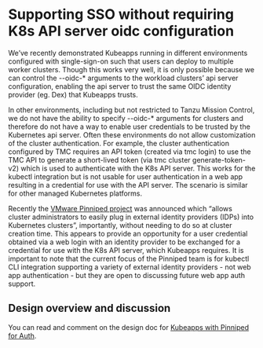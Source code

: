 # Supporting SSO without requiring K8s API server oidc configuration

We’ve recently demonstrated Kubeapps running in different environments configured with single-sign-on such that users can deploy to multiple worker clusters. Though this works very well, it is only possible because we can control the --oidc-* arguments to the workload clusters’ api server configuration, enabling the api server to trust the same OIDC identity provider (eg. Dex) that Kubeapps trusts.

In other environments, including but not restricted to Tanzu Mission Control, we do not have the ability to specify --oidc-* arguments for clusters and therefore do not have a way to enable user credentials to be trusted by the Kubernetes api server. Often these environments do not allow customization of the cluster authentication. For example, the cluster authentication configured by TMC requires an API token (created via tmc login) to use the TMC API to generate a short-lived token (via tmc cluster generate-token-v2) which is used to authenticate with the K8s API server. This works for the kubectl integration but is not usable for user authentication in a web app resulting in a credential for use with the API server. The scenario is similar for other managed Kubernetes platforms.

Recently the [VMware Pinniped project](https://github.com/vmware-tanzu/pinniped) was announced which “allows cluster administrators to easily plug in external identity providers (IDPs) into Kubernetes clusters”, importantly, without needing to do so at cluster creation time. This appears to provide an opportunity for a user credential obtained via a web login with an identity provider to be exchanged for a credential for use with the K8s API server, which Kubeapps requires. It is important to note that the current focus of the Pinniped team is for kubectl CLI integration supporting a variety of external identity providers - not web app authentication - but they are open to discussing future web app auth support.

## Design overview and discussion

You can read and comment on the design doc for [Kubeapps with Pinniped for Auth](https://docs.google.com/document/d/1Sqhq_JIfb7M3K5RloV4T2itznu56EDJm_PEz2yrPk1E/edit#).
